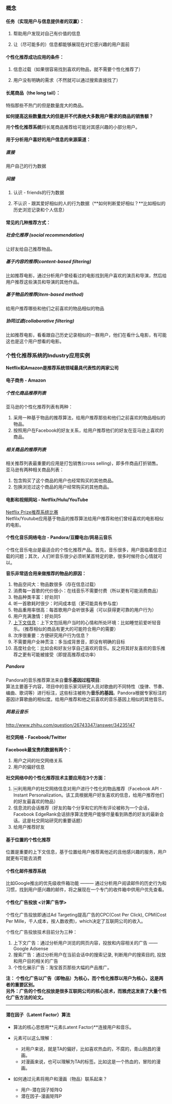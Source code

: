 ### 概念

#### 任务（实现用户与信息提供者的双赢）：

1. 帮助用户发现对自己有价值的信息

2. 让（尽可能多的）信息都能够展现在对它感兴趣的用户面前


#### 个性化推荐成功应用的条件：

1. 信息过载（如果很容易找到喜欢的物品，就不需要个性化推荐了）

2. 用户没有明确的需求（不然就可以通过搜索直接找了）


#### 长尾商品（the long tail）：

特指那些不热门的但是数量庞大的商品。


**如何提高这些数量庞大的但是并不代表绝大多数用户需求的商品的销售额？**

用**个性化推荐系统**将长尾商品推荐给可能对其感兴趣的小部分用户。


#### 用于分析用户喜好的用户信息的来源渠道：

##### 直接
用户自己的行为数据

##### 间接
1. 认识 - friends的行为数据

2. 不认识 - 跟其爱好相似的人的行为数据（**如何判断爱好相似？**比如相似的历史浏览记录和个人信息）


#### 常见的几种推荐方式：

##### 社会化推荐 (social recommendation)
让好友给自己推荐物品。

##### 基于内容的推荐(content-based filtering)
比如推荐电影，通过分析用户曾经看过的电影找到用户喜欢的演员和导演，然后给用户推荐这些演员和导演的其他作品。

##### 基于物品的推荐(item-based method)
给用户推荐哪些和他们之前喜欢的物品相似的物品

##### 协同过滤(collaborative filtering)
比如推荐电影，看看跟自己历史记录相似的一群用户，他们在看什么电影，有可能这也是这个用户想看的电影。



### 个性化推荐系统的Industry应用实例
**Netflix和Amazon是推荐系统领域最具代表性的两家公司**

#### 电子商务 - Amazon
##### 个性化商品推荐列表
亚马逊的个性化推荐列表有两种：    
1. 采用一种基于物品的推荐算法，给用户推荐那些和他们之前喜欢的物品相似的物品。  
2. 按照用户在Facebook的好友关系，给用户推荐他们的好友在亚马逊上喜欢的商品。

##### 相关商品的推荐列表
相关推荐列表最重要的应用是打包销售(cross selling)，即多件商品打折销售。  
亚马逊有两种相关商品列表：  
1. 包含购买了这个商品的用户也经常购买的其他商品。  
2. 包换浏览过这个商品的用户经常购买的其他商品。

#### 电影和视频网站 - Netflix/Hulu/YouTube
[Netflix Prize推荐系统比赛](http://netflixprize.com/)  
Netfilx/Youtube应用基于物品的推荐算法给用户推荐和他们曾经喜欢的电影相似的电影。

#### 个性化音乐网络电台 - Pandora/豆瓣电台/网易云音乐
个性化音乐电台是最适合的个性化推荐产品。首先，音乐很多，用户面临着信息过载的问题；其次，人们听音乐很少必须听某首特定的歌，很多时候符合心情就可以。

**音乐非常适合用来做推荐的物品的原因：**  
1. 物品空间大：物品数很多（存在信息过载）  
2. 消费每一首歌的代价很小：在线音乐不需要付费（所以更有可能消费商品）  
3. 物品种类丰富：好处同1  
4. 听一首歌耗时很少：时间成本低（更可能具有参与度）  
5. 物品重用率很高：每首歌用户会听很多遍（可以获得更可靠的用户行为）  
6. 用户充满激情：好处同5  
7. [上下文信息](http://blog.csdn.net/wxaurmine/article/details/47617595)：上下文包括用户当时的心情和所处环境：比如睡觉前爱听轻音乐。（推荐相似的商品有更大的可能符合用户的需要）  
8. 次序很重要：方便研究用户行为信息？  
9. 不需要用户全神贯注：多当成背景音，即没有明确的目标  
10. 高度社会化：比如会和好友分享自己喜欢的音乐。反之将其好友喜欢的音乐推荐之更有可能被接受（即提高推荐成功率）  

##### Pandora
Pandora的音乐推荐算法来自**音乐基因过程项目**:   
算法主要基于内容，项目中的音乐家河研究人员对歌曲的不同特性（旋律、节奏、编曲、歌词等）进行标注，这些标注被称为**音乐的基因**。Pandora根据专家标注的基因计算歌曲的相似度。给用户推荐和他之前喜欢的音乐基因上相似的其他音乐。

##### 网易云音乐
http://www.zhihu.com/question/26743347/answer/34235147

#### 社交网络 - Facebook/Twitter
**Facebook最宝贵的数据有两个：**  
1. 用户之间的社交网络关系  
2. 用户的偏好信息   

**社交网络中的个性化推荐技术主要应用在3个方面：**    
1. ￼利用用户的社交网络信息对用户进行个性化的物品推荐（Facebook API - Instant Personalization。该工具根据用户好友喜欢的信息，给用户推荐他们的好友最喜欢的物品）   
2. 信息流的会话推荐（好友的每个分享和它的所有评论被称为一个会话，Facebook EdgeRank会话排序算法使用户能够尽量看到熟悉的好友的最新会话。这是社交网站研究的重要话题）   
3. 给用户推荐好友    


#### 基于位置的个性化推荐
位置是重要的上下文信息，基于位置给用户推荐离他近的且他感兴趣的服务，用户就更有可能去消费


#### 个性化邮件推荐系统
比如Google推出的优先级收件箱功能 ——— 通过分析用户阅读邮件的历史行为和习惯，找到用户感兴趣的邮件，将之展现在一个专门的收件箱中供用户优先查看。


#### 个性化广告投放 <计算广告学>
个性化广告投放即通过Ad Targeting提高广告的CPC(Cost Per Click), CPM(Cost Per Mille，千人成本，按人数收费)，which决定了互联网公司的收入。

个性化广告投放技术目前分为三种：  
1. 上下文广告：通过分析用户浏览的网页内容，投放和内容相关的广告 —— Google Adsense  
2. 搜索广告：通过分析用户在当前会话中的搜索记录, 判断用户的搜索目的, 投放和用户目的相关的广告  
3. 个性化展示广告：淘宝首页那些大幅的产品推广。   

**注： 个性化广告以广告（即物品）为核心，而个性化推荐以用户为核心，这是两者的重要区别。**    
**另外：广告的个性化投放是很多互联网公司的核心技术，而雅虎这发表了大量个性化广告方法的论文。**  




___

#### 潜在因子（Latent Factor）算法
* 算法的核心思想用**元素(Latent Factor)**连接用户和音乐。  

* 元素可以这么理解：  
  * 对用户来说，就是TA的偏好，比如喜欢热血的，不腐的，青山刚昌的漫画。      
  * 对漫画来说，也可以理解为TA的标签。比如这是一个热血的，冒险的漫画。  

* 如何通过元素将用户和漫画（物品）联系起来？
  * 用户-潜在因子矩阵Q
  * 潜在因子-漫画矩阵P




